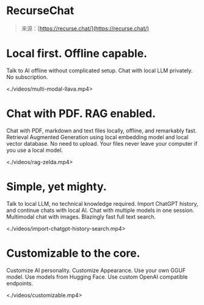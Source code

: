 <!--yml
category: 未分类
date: 2024-05-29 13:27:56
-->

# RecurseChat

> 来源：[https://recurse.chat/](https://recurse.chat/)

# Local first. Offline capable.

Talk to AI offline without complicated setup. Chat with local LLM privately. No subscription.

 <./videos/multi-modal-llava.mp4> 

# Chat with PDF. RAG enabled.

Chat with PDF, markdown and text files locally, offline, and remarkably fast. Retrieval Augmented Generation using local embedding model and local vector database. No need to upload. Your files never leave your computer if you use a local model.

 <./videos/rag-zelda.mp4> 

# Simple, yet mighty.

Talk to local LLM, no technical knowledge required. Import ChatGPT history, and continue chats with local AI. Chat with multiple models in one session. Multimodal chat with images. Blazingly fast full text search.

 <./videos/import-chatgpt-history-search.mp4> 

# Customizable to the core.

Customize AI personality. Customize Appearance. Use your own GGUF model. Use models from Hugging Face. Use custom OpenAI compatible endpoints.

 <./videos/customizable.mp4>